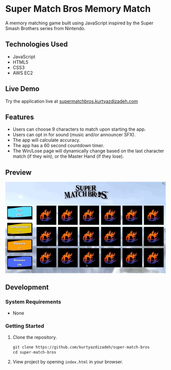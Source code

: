 # Super Match Bros Memory Match
A memory matching game built using JavaScript inspired by the Super Smash Brothers series from Nintendo.

## Technologies Used
- JavaScript
- HTML5
- CSS3
- AWS EC2

## Live Demo
Try the application live at [supermatchbros.kurtyazdizadeh.com](https://supermatchbros.kurtyazdizadeh.com)


## Features
- Users can choose 9 characters to match upon starting the app.
- Users can opt in for sound (music and/or announcer SFX).
- The app will calculate accuracy.
- The app has a 60 second countdown timer.
- The Win/Lose page will dynamically change based on the last character match (if they win), or the Master Hand (if they lose).

## Preview
![gameplay-demo](/assets/images/gameplay.gif)

## Development

### System Requirements
- None

### Getting Started
1. Clone the repository.
    ```shell
    git clone https://github.com/kurtyazdizadeh/super-match-bros
    cd super-match-bros
    ```
2. View project by opening ```index.html``` in your browser.

